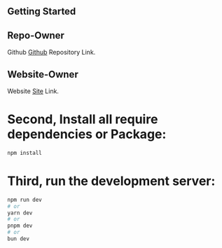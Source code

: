 ## Getting Started

## Repo-Owner

Github [Github](https://github.com/HadiAnik?tab=repositories) Repository Link.

## Website-Owner

Website [Site](https://hadiuzzaman.netlify.app) Link.

# Second, Install all require dependencies or Package:

```bash
npm install
```

# Third, run the development server:

```bash
npm run dev
# or
yarn dev
# or
pnpm dev
# or
bun dev
```
